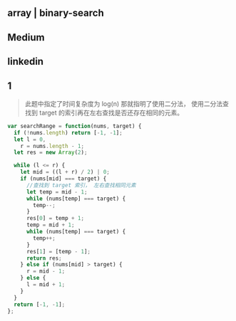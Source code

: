 ## array | binary-search

## Medium

## linkedin

## 1

> 此题中指定了时间复杂度为 log(n) 那就指明了使用二分法， 使用二分法查找到 target 的索引再在左右查找是否还存在相同的元素。

```js
var searchRange = function(nums, target) {
  if (!nums.length) return [-1, -1];
  let l = 0,
    r = nums.length - 1;
  let res = new Array(2);

  while (l <= r) {
    let mid = ((l + r) / 2) | 0;
    if (nums[mid] === target) {
      //查找到 target 索引， 左右查找相同元素
      let temp = mid - 1;
      while (nums[temp] === target) {
        temp--;
      }
      res[0] = temp + 1;
      temp = mid + 1;
      while (nums[temp] === target) {
        temp++;
      }
      res[1] = [temp - 1];
      return res;
    } else if (nums[mid] > target) {
      r = mid - 1;
    } else {
      l = mid + 1;
    }
  }
  return [-1, -1];
};
```
